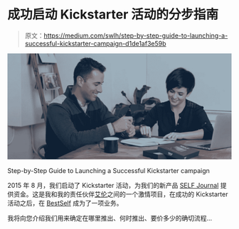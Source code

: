 # 成功启动 Kickstarter 活动的分步指南

> 原文：<https://medium.com/swlh/step-by-step-guide-to-launching-a-successful-kickstarter-campaign-d1de1af3e59b>

![](img/d642d5083e523ddd81bae324b9583077.png)

Step-by-Step Guide to Launching a Successful Kickstarter campaign

2015 年 8 月，我们启动了 Kickstarter 活动，为我们的新产品 [SELF Journal](https://www.kickstarter.com/projects/bestself/self-journal) 提供资金。这是我和我的责任伙伴[艾伦](http://www.allenbrouwer.com)之间的一个激情项目，在成功的 Kickstarter 活动之后，在 [BestSelf](http://bestself.co) 成为了一项业务。

我将向您介绍我们用来确定在哪里推出、何时推出、要价多少的确切流程…